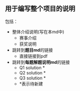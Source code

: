 ## 用于编写整个项目的说明
包括：
- 整体介绍说明(写在本md中)
    - 赛事介绍
    - 获奖说明
- 跳转到**题目md**的链接
    - 直接链接到pdf
- 跳转到**每题解题说明md**的链接
    - Q1 solution *
    - Q2 solution *
    - Q3 solution *
    - *表示待新建